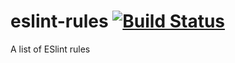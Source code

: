 # eslint-rules [![Build Status](https://travis-ci.org/Andersos/eslint-rules.svg)](https://travis-ci.org/Andersos/eslint-rules)
A list of ESlint rules
